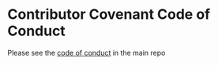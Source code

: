 # Contributor Covenant Code of Conduct

Please see the [code of conduct](https://github.com/SidingsMedia/Sidings-Media-Railway-Controller/blob/d6e5ff56b378a8c136afe48047995a16ff2acffc/CODE_OF_CONDUCT.md) in the main repo
